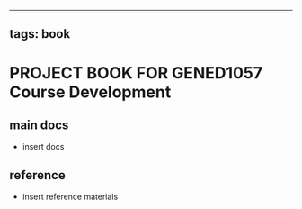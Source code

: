
---
tags: book
---

PROJECT BOOK FOR GENED1057 Course Development
===

main docs
---

- insert docs

reference
---

- insert reference materials

